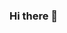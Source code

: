### Hi there 👋

<!--**I am Nikhitha Kasuvojula**

- 🌱 I’m currently learning Web apps and services
- 👯 My interests : arts and crafts, singing, exploring things.
- Graduated from GRIET Hyderabad.
- Schooling from Jawahar Navodaya Vidyalaya.
